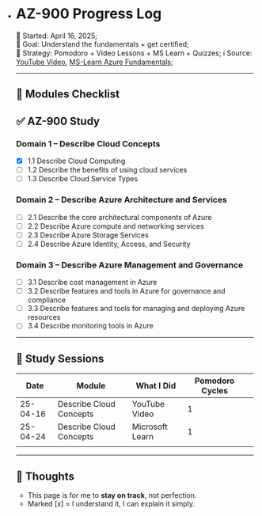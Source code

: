 - # AZ-900 Progress Log

  📅 Started: April 16, 2025;  
  🎯 Goal: Understand the fundamentals + get certified;  
  🧠 Strategy: Pomodoro + Video Lessons + MS Learn + Quizzes;
  :information_source: Source: [YouTube Video](https://www.youtube.com/watch?v=8n-kWJetQRk), [MS-Learn Azure Fundamentals](https://learn.microsoft.com/en-us/training/courses/az-900t00);
  
  ---
  
  ## 🔢 Modules Checklist
  
  ## ✅ AZ-900 Study
  
  ### Domain 1 – Describe Cloud Concepts
  - [x] 1.1 Describe Cloud Computing
  - [ ] 1.2 Describe the benefits of using cloud services
  - [ ] 1.3 Describe Cloud Service Types
  
  ### Domain 2 – Describe Azure Architecture and Services
  - [ ] 2.1 Describe the core architectural components of Azure
  - [ ] 2.2 Describe Azure compute and networking services
  - [ ] 2.3 Describe Azure Storage Services
  - [ ] 2.4 Describe Azure Identity, Access, and Security
  
  ### Domain 3 – Describe Azure Management and Governance
  - [ ] 3.1 Describe cost management in Azure
  - [ ] 3.2 Describe features and tools in Azure for governance and compliance
  - [ ] 3.3 Describe features and tools for managing and deploying Azure resources
  - [ ] 3.4 Describe monitoring tools in Azure
  
  ---
  
  ## 📓 Study Sessions
  
  | Date     | Module                  | What I Did      | Pomodoro Cycles |      |
  | -------- | ----------------------- | --------------- | --------------- | ---- |
  | 25-04-16 | Describe Cloud Concepts | YouTube Video   | 1               |      |
  | 25-04-24 | Describe Cloud Concepts | Microsoft Learn | 1               |      |
  |          |                         |                 |                 |      |
  
  ---
  
  ## 💬 Thoughts
  
  - This page is for me to **stay on track**, not perfection.
  - Marked [x] = I understand it, I can explain it simply.